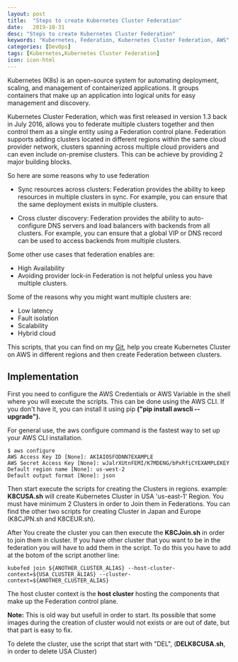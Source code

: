 ```yaml
---
layout: post
title:  "Steps to create Kubernetes Cluster Federation"
date:   2019-10-31
desc: "Steps to create Kubernetes Cluster Federation"
keywords: "Kubernetes, Federation, Kubernetes Cluster Federation, AWS"
categories: [DevOps]
tags: [Kubernetes,Kubernetes Cluster Federation]
icon: icon-html
---
```


Kubernetes (K8s) is an open-source system for automating deployment, scaling, and management of containerized applications. It groups containers that make up an application into logical units for easy management and discovery.

Kubernetes Cluster Federation, which was first released in version 1.3 back in July 2016, allows you to federate multiple clusters together and then control them as a single entity using a Federation control plane. Federation supports adding clusters located in different regions within the same cloud provider network, clusters spanning across multiple cloud providers and can even include on-premise clusters. This can be achieve by providing 2 major building blocks.

So here are some reasons why to use federation

- Sync resources across clusters: Federation provides the ability to keep resources in multiple clusters in sync. For example, you can ensure that the same deployment exists in multiple clusters.

- Cross cluster discovery: Federation provides the ability to auto-configure DNS servers and load balancers with backends from all clusters. For example, you can ensure that a global VIP or DNS record can be used to access backends from multiple clusters.


Some other use cases that federation enables are:

- High Availability
- Avoiding provider lock-in
Federation is not helpful unless you have multiple clusters. 

Some of the reasons why you might want multiple clusters are:

- Low latency
- Fault isolation
- Scalability
- Hybrid cloud

This scripts, that you can find on my [Git](https://github.com/AKIvan/K8s-Federation), help you create Kubernetes Cluster on AWS in different regions and then create Federation between clusters.

## Implementation

First you need to configure the AWS Credentials or AWS Variable in the shell where you will execute the scripts. This can be done using the AWS CLI. If you don't have it, you can install it using pip **("pip install awscli --upgrade").**

For general use, the aws configure command is the fastest way to set up your AWS CLI installation.

```
$ aws configure
AWS Access Key ID [None]: AKIAIOSFODNN7EXAMPLE
AWS Secret Access Key [None]: wJalrXUtnFEMI/K7MDENG/bPxRfiCYEXAMPLEKEY
Default region name [None]: us-west-2
Default output format [None]: json
``` 

Then start execute the scripts for creating the Clusters in regions. example:
**K8CUSA.sh** will create Kubernetes Cluster in USA 'us-east-1' Region.
You must have minimum 2 Clusters in order to Join them in Federations.
You can find the other two scripts for creating Cluster in Japan and  Europe (K8CJPN.sh and K8CEUR.sh).

After You create the cluster you can then execute the **K8CJoin.sh** in order to join them in cluster. If you have other cluster that you want to be in the federation you will have to add them in the script. To do this you have to add at the botom of the script another line:
```
kubefed join ${ANOTHER_CLUSTER_ALIAS} --host-cluster-context=${USA_CLUSTER_ALIAS} --cluster-context=${ANOTHER_CLUSTER_ALIAS}
```
The host cluster context is the **host cluster** hosting the components that make up the Federation control plane.

**Note:**
This is old way but usefull in order to start. Its possible that some images during the creation of cluster would not exists or are out of date, but that part is easy to fix. 

To delete the cluster, use the script that start with "DEL", (**DELK8CUSA.sh**, in order to delete USA Cluster) 


